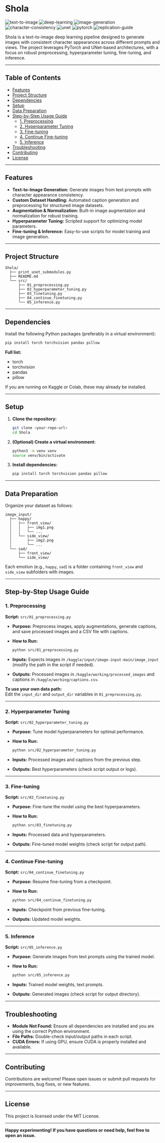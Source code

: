 # Shola
 
![text-to-image](https://img.shields.io/badge/text--to--image-blue)
![deep-learning](https://img.shields.io/badge/deep--learning-green)
![image-generation](https://img.shields.io/badge/image--generation-purple)
![character-consistency](https://img.shields.io/badge/character--consistency-orange)
![unet](https://img.shields.io/badge/unet-red)
![pytorch](https://img.shields.io/badge/pytorch-lightgrey)
![replication-guide](https://img.shields.io/badge/replication--guide-brightgreen)

Shola is a text-to-image deep learning pipeline designed to generate images with consistent character appearances across different prompts and views. The project leverages PyTorch and UNet-based architectures, with a focus on robust preprocessing, hyperparameter tuning, fine-tuning, and inference.

---

## Table of Contents

- [Features](#features)
- [Project Structure](#project-structure)
- [Dependencies](#dependencies)
- [Setup](#setup)
- [Data Preparation](#data-preparation)
- [Step-by-Step Usage Guide](#step-by-step-usage-guide)
  - [1. Preprocessing](#1-preprocessing)
  - [2. Hyperparameter Tuning](#2-hyperparameter-tuning)
  - [3. Fine-tuning](#3-fine-tuning)
  - [4. Continue Fine-tuning](#4-continue-fine-tuning)
  - [5. Inference](#5-inference)
- [Troubleshooting](#troubleshooting)
- [Contributing](#contributing)
- [License](#license)

---

## Features

- **Text-to-Image Generation:** Generate images from text prompts with character appearance consistency.
- **Custom Dataset Handling:** Automated caption generation and preprocessing for structured image datasets.
- **Augmentation & Normalization:** Built-in image augmentation and normalization for robust training.
- **Hyperparameter Tuning:** Scripted support for optimizing model parameters.
- **Fine-tuning & Inference:** Easy-to-use scripts for model training and image generation.

---

## Project Structure

```
Shola/
  ├── print_unet_submodules.py
  ├── README.md
  └── src/
      ├── 01_preprocessing.py
      ├── 02_hyperparameter_tuning.py
      ├── 03_finetuning.py
      ├── 04_continue_finetuning.py
      └── 05_inference.py
```

---

## Dependencies

Install the following Python packages (preferably in a virtual environment):

```bash
pip install torch torchvision pandas pillow
```

**Full list:**
- torch
- torchvision
- pandas
- pillow

If you are running on Kaggle or Colab, these may already be installed.

---

## Setup

1. **Clone the repository:**
   ```bash
   git clone <your-repo-url>
   cd Shola
   ```

2. **(Optional) Create a virtual environment:**
   ```bash
   python3 -m venv venv
   source venv/bin/activate
   ```

3. **Install dependencies:**
   ```bash
   pip install torch torchvision pandas pillow
   ```

---

## Data Preparation

Organize your dataset as follows:

```
image_input/
  ├── happy/
  │   ├── front_view/
  │   │   ├── img1.png
  │   │   └── ...
  │   └── side_view/
  │       ├── img2.png
  │       └── ...
  └── sad/
      ├── front_view/
      └── side_view/
```

Each emotion (e.g., `happy`, `sad`) is a folder containing `front_view` and `side_view` subfolders with images.

---

## Step-by-Step Usage Guide

### 1. Preprocessing

**Script:** `src/01_preprocessing.py`

- **Purpose:** Preprocess images, apply augmentations, generate captions, and save processed images and a CSV file with captions.
- **How to Run:**

  ```bash
  python src/01_preprocessing.py
  ```

- **Inputs:** Expects images in `/kaggle/input/image-input-main/image_input` (modify the path in the script if needed).
- **Outputs:** Processed images in `/kaggle/working/processed_images` and captions in `/kaggle/working/captions.csv`.

**To use your own data path:**  
Edit the `input_dir` and `output_dir` variables in `01_preprocessing.py`.

---

### 2. Hyperparameter Tuning

**Script:** `src/02_hyperparameter_tuning.py`

- **Purpose:** Tune model hyperparameters for optimal performance.
- **How to Run:**

  ```bash
  python src/02_hyperparameter_tuning.py
  ```

- **Inputs:** Processed images and captions from the previous step.
- **Outputs:** Best hyperparameters (check script output or logs).

---

### 3. Fine-tuning

**Script:** `src/03_finetuning.py`

- **Purpose:** Fine-tune the model using the best hyperparameters.
- **How to Run:**

  ```bash
  python src/03_finetuning.py
  ```

- **Inputs:** Processed data and hyperparameters.
- **Outputs:** Fine-tuned model weights (check script for output path).

---

### 4. Continue Fine-tuning

**Script:** `src/04_continue_finetuning.py`

- **Purpose:** Resume fine-tuning from a checkpoint.
- **How to Run:**

  ```bash
  python src/04_continue_finetuning.py
  ```

- **Inputs:** Checkpoint from previous fine-tuning.
- **Outputs:** Updated model weights.

---

### 5. Inference

**Script:** `src/05_inference.py`

- **Purpose:** Generate images from text prompts using the trained model.
- **How to Run:**

  ```bash
  python src/05_inference.py
  ```

- **Inputs:** Trained model weights, text prompts.
- **Outputs:** Generated images (check script for output directory).

---

## Troubleshooting

- **Module Not Found:** Ensure all dependencies are installed and you are using the correct Python environment.
- **File Paths:** Double-check input/output paths in each script.
- **CUDA Errors:** If using GPU, ensure CUDA is properly installed and available.

---

## Contributing

Contributions are welcome! Please open issues or submit pull requests for improvements, bug fixes, or new features.

---

## License

This project is licensed under the MIT License.

---

**Happy experimenting! If you have questions or need help, feel free to open an issue.**